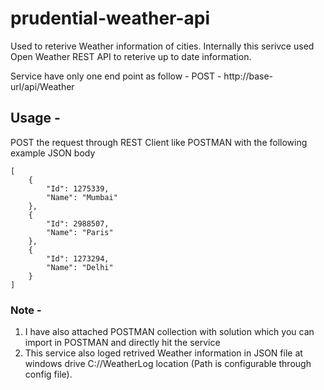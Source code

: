 # prudential-weather-api

Used to reterive Weather information of cities. Internally this serivce used Open Weather REST API to reterive up to date information.

Service have only one end point as follow -
POST - http://base-url/api/Weather

## Usage - 

POST the request through REST Client like POSTMAN with the following example JSON body

```
[
    {
        "Id": 1275339,
        "Name": "Mumbai"
    },
    {
        "Id": 2988507,
        "Name": "Paris"
    },
    {
        "Id": 1273294,
        "Name": "Delhi"
    }
]
```

### Note -

1. I have also attached POSTMAN collection with solution which you can import in POSTMAN and directly hit the service
2. This service also loged retrived Weather information in JSON file at windows drive C://WeatherLog location (Path is configurable through config file).
